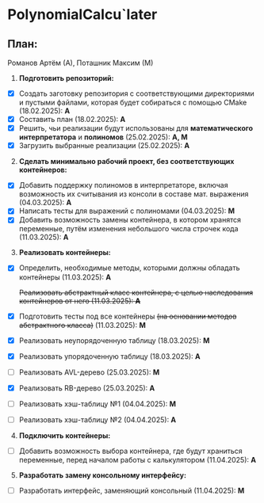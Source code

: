 # PolynomialCalcu`later
## План:
Романов Артём (А),
Поташник Максим (М)
1) **Подготовить репозиторий:**
* [x] Создать заготовку репозитория с соответствующими директориями и пустыми файлами, которая будет собираться с помощью CMake (18.02.2025): **А**
* [x] Составить план (18.02.2025): **А**
* [x] Решить, чьи реализации будут использованы для **математического интерпретатора** и **полиномов** (25.02.2025): **А, М**
* [x] Загрузить выбранные реализации (25.02.2025): **А**
2) **Сделать минимально рабочий проект, без соответствующих контейнеров:**
* [x] Добавить поддержку полиномов в интерпретаторе, включая возможность их считывания из консоли в составе мат. выражения (04.03.2025): **А**
* [x] Написать тесты для выражений с полиномами (04.03.2025): **М**
* [x] Добавить возможность замены контейнера, в котором хранятся переменные, путём изменения небольшого числа строчек кода (11.03.2025): **А**
3) **Реализовать контейнеры:**
* [x] Определить, необходимые методы, которыми должны обладать контейнеры (11.03.2025): **А**

  ~~Реализовать абстрактный класс контейнера, с целью наследования контейнеров от него (11.03.2025): **А**~~
* [x] Подготовить тесты под все контейнеры ~~(на основании методов абстрактного класса)~~ (11.03.2025): **М**
* [x] Реализовать неупорядоченную таблицу (18.03.2025): **М**
* [x] Реализовать упорядоченную таблицу (18.03.2025): **А**
* [ ] Реализовать AVL-дерево (25.03.2025): **М**
* [x] Реализовать RB-дерево (25.03.2025): **А**
* [ ] Реализовать хэш-таблицу №1 (04.04.2025): **М**
* [ ] Реализовать хэш-таблицу №2 (04.04.2025): **А**
4) **Подключить контейнеры:**
* [ ] Добавить возможность выбора контейнера, где будут храниться переменные, перед началом работы с калькулятором (11.04.2025): **А**
5) **Разработать замену консольному интерфейсу:**
* [ ] Разработать интерфейс, заменяющий консольный (11.04.2025): **М**


